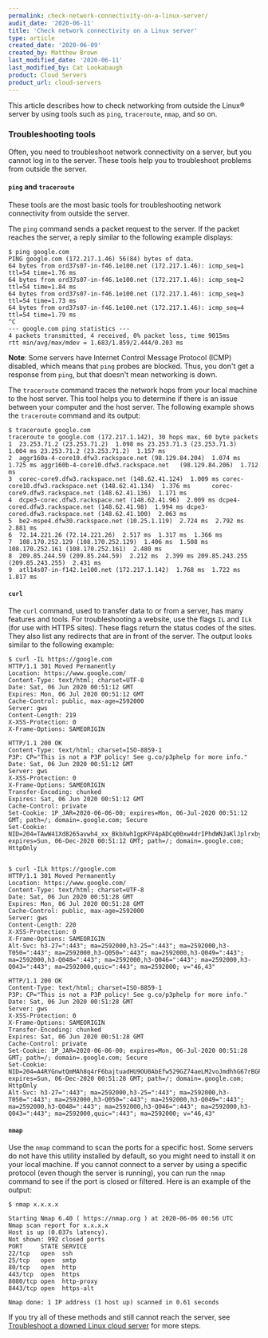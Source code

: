 ```yaml
---
permalink: check-network-connectivity-on-a-linux-server/
audit_date: '2020-06-11'
title: 'Check network connectivity on a Linux server'
type: article
created_date: '2020-06-09'
created_by: Matthew Brown
last_modified_date: '2020-06-11'
last_modified_by: Cat Lookabaugh
product: Cloud Servers
product_url: cloud-servers
---
```


This article describes how to check networking from outside the Linux&reg; server by using tools such as `ping`,
`traceroute`, `nmap`, and so on.

### Troubleshooting tools

Often, you need to troubleshoot network connectivity on a server, but you cannot log in to the server.
These tools help you to troubleshoot problems from outside the server.

#### `ping` and `traceroute`

These tools are the most basic tools for troubleshooting network connectivity from outside the server.

The `ping` command sends a packet request to the server. If the packet reaches the server, a reply
similar to the following example displays:

    $ ping google.com
    PING google.com (172.217.1.46) 56(84) bytes of data.
    64 bytes from ord37s07-in-f46.1e100.net (172.217.1.46): icmp_seq=1 ttl=54 time=1.76 ms
    64 bytes from ord37s07-in-f46.1e100.net (172.217.1.46): icmp_seq=2 ttl=54 time=1.84 ms
    64 bytes from ord37s07-in-f46.1e100.net (172.217.1.46): icmp_seq=3 ttl=54 time=1.73 ms
    64 bytes from ord37s07-in-f46.1e100.net (172.217.1.46): icmp_seq=4 ttl=54 time=1.79 ms
    ^C
    --- google.com ping statistics ---
    4 packets transmitted, 4 received, 0% packet loss, time 9015ms
    rtt min/avg/max/mdev = 1.683/1.859/2.444/0.203 ms

**Note**: Some servers have Internet Control Message Protocol (ICMP) disabled, which means that `ping`
probes are blocked. Thus, you don't get a response from `ping`, but that doesn't mean networking is down.

The `traceroute` command traces the network hops from your local machine to the host server. This
tool helps you to determine if there is an issue between your computer and the host server. The following
example shows the `traceroute` command and its output:

    $ traceroute google.com
    traceroute to google.com (172.217.1.142), 30 hops max, 60 byte packets
    1  23.253.71.2 (23.253.71.2)  1.098 ms 23.253.71.3 (23.253.71.3)  1.004 ms 23.253.71.2 (23.253.71.2)  1.157 ms
    2  aggr160a-4-core10.dfw3.rackspace.net (98.129.84.204)  1.074 ms  1.725 ms aggr160b-4-core10.dfw3.rackspace.net   (98.129.84.206)  1.712 ms
    3  corec-core9.dfw3.rackspace.net (148.62.41.124)  1.009 ms corec-core10.dfw3.rackspace.net (148.62.41.134)  1.376 ms      corec-core9.dfw3.rackspace.net (148.62.41.136)  1.171 ms
    4  dcpe3-corec.dfw3.rackspace.net (148.62.41.96)  2.009 ms dcpe4-cored.dfw3.rackspace.net (148.62.41.98)  1.994 ms dcpe3-cored.dfw3.rackspace.net (148.62.41.100)  2.063 ms
    5  be2-mspe4.dfw30.rackspace.net (10.25.1.119)  2.724 ms  2.792 ms  2.881 ms
    6  72.14.221.26 (72.14.221.26)  2.517 ms  1.317 ms  1.366 ms
    7  108.170.252.129 (108.170.252.129)  1.406 ms  1.508 ms 108.170.252.161 (108.170.252.161)  2.480 ms
    8  209.85.244.59 (209.85.244.59)  2.212 ms  2.399 ms 209.85.243.255 (209.85.243.255)  2.431 ms
    9  atl14s07-in-f142.1e100.net (172.217.1.142)  1.768 ms  1.722 ms  1.817 ms

#### `curl`

The `curl` command, used to transfer data to or from a server, has many features and tools. For
troubleshooting a website, use the flags `IL` and `ILk` (for use with HTTPS sites). These flags return the
status codes of the sites. They also list any redirects that are in front of the server. The output
looks similar to the following example:

    $ curl -IL https://google.com
    HTTP/1.1 301 Moved Permanently
    Location: https://www.google.com/
    Content-Type: text/html; charset=UTF-8
    Date: Sat, 06 Jun 2020 00:51:12 GMT
    Expires: Mon, 06 Jul 2020 00:51:12 GMT
    Cache-Control: public, max-age=2592000
    Server: gws
    Content-Length: 219
    X-XSS-Protection: 0
    X-Frame-Options: SAMEORIGIN

    HTTP/1.1 200 OK
    Content-Type: text/html; charset=ISO-8859-1
    P3P: CP="This is not a P3P policy! See g.co/p3phelp for more info."
    Date: Sat, 06 Jun 2020 00:51:12 GMT
    Server: gws
    X-XSS-Protection: 0
    X-Frame-Options: SAMEORIGIN
    Transfer-Encoding: chunked
    Expires: Sat, 06 Jun 2020 00:51:12 GMT
    Cache-Control: private
    Set-Cookie: 1P_JAR=2020-06-06-00; expires=Mon, 06-Jul-2020 00:51:12 GMT; path=/; domain=.google.com; Secure
    Set-Cookie:    NID=204=TAwW41Xd8265avwh4_xx_BkbXwhIgpKFV4pADCq00xw4drIPhdWNJaKlJplrxby8xJksIntdx3uBERj9S1gHTrf56S4XPpCAEjI0uZmpaQIeS79ZfYeMGh33hq4cnGZLU6g0ATclpSK7ZNOEIroqLuDMYvfUuJ6FgeFbYJaQ1fQ; expires=Sun, 06-Dec-2020 00:51:12 GMT; path=/; domain=.google.com; HttpOnly


    $ curl -ILk https://google.com
    HTTP/1.1 301 Moved Permanently
    Location: https://www.google.com/
    Content-Type: text/html; charset=UTF-8
    Date: Sat, 06 Jun 2020 00:51:28 GMT
    Expires: Mon, 06 Jul 2020 00:51:28 GMT
    Cache-Control: public, max-age=2592000
    Server: gws
    Content-Length: 220
    X-XSS-Protection: 0
    X-Frame-Options: SAMEORIGIN
    Alt-Svc: h3-27=":443"; ma=2592000,h3-25=":443"; ma=2592000,h3-T050=":443"; ma=2592000,h3-Q050=":443"; ma=2592000,h3-Q049=":443"; ma=2592000,h3-Q048=":443"; ma=2592000,h3-Q046=":443"; ma=2592000,h3-Q043=":443"; ma=2592000,quic=":443"; ma=2592000; v="46,43"

    HTTP/1.1 200 OK
    Content-Type: text/html; charset=ISO-8859-1
    P3P: CP="This is not a P3P policy! See g.co/p3phelp for more info."
    Date: Sat, 06 Jun 2020 00:51:28 GMT
    Server: gws
    X-XSS-Protection: 0
    X-Frame-Options: SAMEORIGIN
    Transfer-Encoding: chunked
    Expires: Sat, 06 Jun 2020 00:51:28 GMT
    Cache-Control: private
    Set-Cookie: 1P_JAR=2020-06-06-00; expires=Mon, 06-Jul-2020 00:51:28 GMT; path=/; domain=.google.com; Secure
    Set-Cookie: NID=204=A4RYGnwtQmMAh8q4rF6bajtuadHU9OU0AbEfw529GZ74aeLM2voJmdhhG67rBGPmzWKPEea38LBu0FcSOEV1Fjiqnet26amxXQaCsRigOMuhOO4RCkSozOFZCn6uX00DWvDZ4ps3n0aoupaDQh1GrwGtEmkpfJ7_7sO4VHIaUmg; expires=Sun, 06-Dec-2020 00:51:28 GMT; path=/; domain=.google.com; HttpOnly
    Alt-Svc: h3-27=":443"; ma=2592000,h3-25=":443"; ma=2592000,h3-T050=":443"; ma=2592000,h3-Q050=":443"; ma=2592000,h3-Q049=":443"; ma=2592000,h3-Q048=":443"; ma=2592000,h3-Q046=":443"; ma=2592000,h3-Q043=":443"; ma=2592000,quic=":443"; ma=2592000; v="46,43"

#### `nmap`

Use the `nmap` command to scan the ports for a specific host. Some servers do not have this utility
installed by default, so you might need to install it on your local machine. If you cannot connect
to a server by using a specific protocol (even though the server is running), you can run the `nmap`
command to see if the port is closed or filtered. Here is an example of the output:

    $ nmap x.x.x.x

    Starting Nmap 6.40 ( https://nmap.org ) at 2020-06-06 00:56 UTC
    Nmap scan report for x.x.x.x
    Host is up (0.037s latency).
    Not shown: 992 closed ports
    PORT     STATE SERVICE
    22/tcp   open  ssh
    25/tcp   open  smtp
    80/tcp   open  http
    443/tcp  open  https
    8080/tcp open  http-proxy
    8443/tcp open  https-alt

    Nmap done: 1 IP address (1 host up) scanned in 0.61 seconds

If you try all of these methods and still cannot reach the server, see
[Troubleshoot a downed Linux cloud server](https://support.rackspace.com/how-to/troubleshoot-a-downed-linux-cloud-server)
for more steps.
